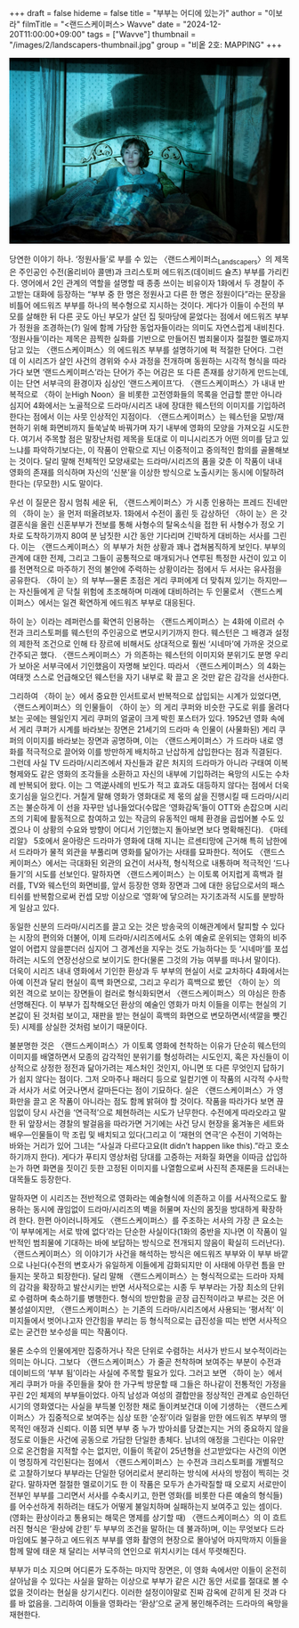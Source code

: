 +++
draft = false
hideme = false
title = "부부는 어디에 있는가"
author = "이보라"
filmTitle = "<랜드스케이퍼스> Wavve"
date = "2024-12-20T11:00:00+09:00"
tags = ["Wavve"]
thumbnail = "/images/2/landscapers-thumbnail.jpg"
group = "비옽 2호: MAPPING"
+++

![landscapers](/images/2/landscapers-1.jpg)

당연한 이야기 하나. ‘정원사들’로 부를 수 있는 〈랜드스케이퍼스<sub>Landscapers</sub>〉의 제목은 주인공인 수전(올리비아 콜맨)과 크리스토퍼 에드워즈(데이비드 슐츠) 부부를 가리킨다.
영어에서 2인 관계의 역할을 설명할 때 종종 쓰이는 비유이자 1화에서 두 경찰이 주고받는 대화에 등장하는 “부부 중 한 명은 정원사고 다른 한 명은 정원이다”라는 문장을 비틀어 에드워즈 부부를 하나의 복수형으로 지시하는 것이다.
게다가 이들이 수전의 부모를 살해한 뒤 다른 곳도 아닌 부모가 살던 집 뒷마당에 묻었다는 점에서 에드워즈 부부가 정원을 조경하는(?) 일에 함께 가담한 동업자들이라는 의미도 자연스럽게 내비친다.
‘정원사들’이라는 제목은 끔찍한 실화를 기반으로 만들어진 범죄물이자 절절한 멜로까지 담고 있는 〈랜드스케이퍼스〉의 에드워즈 부부를 설명하기에 퍽 적절한 단어다.
그런데 이 시리즈가 살인 사건의 경위와 수사 과정을 전개하며 동원하는 시각적 형식을 따라가다 보면 ‘랜드스케이퍼스’라는 단어가 주는 어감은 또 다른 존재를 상기하게 만드는데, 이는 단연 서부극의 환경이자 심상인 ‘랜드스케이프’다.
〈랜드스케이퍼스〉가 내내 반복적으로 〈하이 눈High Noon〉을 비롯한 고전영화들의 목록을 언급할 뿐만 아니라 심지어 4화에서는 노골적으로 드라마/시리즈 내에 장대한 웨스턴의 이미지를 기입하려 한다는 점에서 이는 사뭇 인상적인 지점이다.
〈랜드스케이퍼스〉는 웨스턴을 모방/재현하기 위해 화면비까지 들쑥날쑥 바꿔가며 자기 내부에 영화의 모양을 가져오길 시도한다.
여기서 주목할 점은 말장난처럼 제목을 토대로 이 미니시리즈가 어떤 의미를 담고 있느냐를 파악하기보다는, 이 작품이 안팎으로 지닌 이중적이고 중의적인 함의를 골몰해보는 것이다.
달리 말해 전체적인 모양새로는 드라마/시리즈의 품을 갖춘 이 작품이 내내 영화의 존재를 의식하며 자신의 ‘신분’을 이상한 방식으로 노출시키는 동시에 이탈하려 한다는 (무모한) 시도 말이다.

우선 이 질문은 잠시 멈춰 세운 뒤, 〈랜드스케이퍼스〉가 시종 인용하는 프레드 진네만의 〈하이 눈〉을 먼저 떠올려보자.
1화에서 수전이 홀린 듯 감상하던 〈하이 눈〉은 갓 결혼식을 올린 신혼부부가 전보를 통해 사형수의 탈옥소식을 접한 뒤 사형수가 정오 기차로 도착하기까지 80여 분 남짓한 시간 동안 기다리며 긴박하게 대비하는 서사를 그린다.
이는 〈랜드스케이퍼스〉의 부부가 처한 상황과 꽤나 겹쳐봄직하게 보인다. 부부의 관계에 대한 전제, 그리고 그들이 공통적으로 매개되거나 연루된 특정한 사건이 있고 이를 전면적으로 마주하기 전의 불안에 주력하는 상황이라는 점에서 두 서사는 유사점을 공유한다.
〈하이 눈〉의 부부—물론 초점은 게리 쿠퍼에게 더 맞춰져 있기는 하지만—는 자신들에게 곧 닥칠 위험에 초조해하며 미래에 대비하려는 두 인물로서 〈랜드스케이퍼스〉에서는 일견 확연하게 에드워즈 부부로 대응된다.

하이 눈〉이라는 레퍼런스를 확연히 인용하는 〈랜드스케이퍼스〉는 4화에 이르러 수전과 크리스토퍼를 웨스턴의 주인공으로 변모시키기까지 한다.
웨스턴은 그 배경과 설정의 제한적 조건으로 인해 타 장르에 비해서도 상대적으로 훨씬 ‘시네마’에 가까운 것으로 간주되곤 했다.
〈랜드스케이퍼스〉가 의존하는 웨스턴의 이미지와 분위기도 분명 우리가 보아온 서부극에서 기인했음이 자명해 보인다.
따라서 〈랜드스케이퍼스〉의 4화는 여태껏 스스로 언급해오던 웨스턴을 자기 내부로 확 끌고 온 것만 같은 감각을 선사한다.

그리하여 〈하이 눈〉에서 중요한 인서트로서 반복적으로 삽입되는 시계가 있었다면, 〈랜드스케이퍼스〉의 인물들이 〈하이 눈〉의 게리 쿠퍼와 비슷한 구도로 위를 올려다 보는 곳에는 웬일인지 게리 쿠퍼의 얼굴이 크게 박힌 포스터가 있다.
1952년 영화 속에서 게리 쿠퍼가 시계를 바라보는 장면은 21세기의 드라마 속 인물이 (사물화된) 게리 쿠퍼의 이미지를 바라보는 장면과 공명하며, 이는 〈랜드스케이퍼스〉가 드라마 내로 영화를 적극적으로 끌어와 이를 방만하게 배치하고 난삽하게 삽입한다는 점과 직결된다.
그런데 사실 TV 드라마/시리즈에서 자신들과 같은 처지의 드라마가 아니라 구태여 이복형제와도 같은 영화의 조각들을 소환하고 자신의 내부에 기입하려는 욕망의 시도는 수차례 반복되어 왔다.
이는 그 역逆사례의 빈도가 적고 효과도 대등하지 않다는 점에서 더욱 호기심을 일으킨다.
거칠게 말해 영화가 영화대로 제 몫의 삶을 진행시킬 때 드라마/시리즈는 불순하게 이 선을 자꾸만 넘나들었다(수많은 ‘영화감독’들이 OTT와 손잡으며 시리즈의 기획에 활동적으로 참여하고 있는 작금의 유동적인 매체 환경을 곱씹어볼 수도 있겠으나 이 상황의 수요와 방향이 어디서 기인했는지 돌아보면 보다 명확해진다).
《마테리알》 5호에서 윤아랑은 드라마가 영화에 대해 지니는 르센티망에 근거해 특히 남한에서 드라마가 물적 외관을 부풀리며 영화를 닮아가는 사태를 묘파한다.
적어도 〈랜드스케이퍼스〉에서는 극대화된 외관의 요건이 서사적, 형식적으로 내통하며 적극적인 ‘드나들기’의 시도를 선보인다.
말하자면 〈랜드스케이퍼스〉는 이토록 어지럽게 흑백과 컬러를, TV와 웨스턴의 화면비를, 앞서 등장한 영화 장면과 그에 대한 응답으로서의 패스티쉬를 반복함으로써 컨셉 모방 이상으로 ‘영화’에 닿으려는 자기초과적 시도를 분방하게 일삼고 있다.

동일한 신분의 드라마/시리즈를 끌고 오는 것은 방송국의 이해관계에서 탈피할 수 있다는 시장의 편의와 더불어, 이제 드라마/시리즈에서도 소위 예술로 운위되는 영화의 비주얼이 어렵지 않을뿐더러 심지어 그 경계선을 지우는 것도 가능하다는 듯 ‘시네마’를 포섭하려는 시도의 연장선상으로 보이기도 한다(물론 그것의 가능 여부를 떠나서 말이다).
더욱이 시리즈 내내 영화에서 기인한 환상과 두 부부의 현실이 서로 교차하다 4화에서는 아예 이전과 달리 현실이 흑백 화면으로, 그리고 우리가 흑백으로 봤던 〈하이 눈〉의 외전 격으로 보이는 장면들이 컬러로 형식화되면서 〈랜드스케이퍼스〉의 야심은 한층 선명해진다.
이 부부가 집착해오던 환상의 예술인 영화가 마치 이들을 이루는 현실의 기본값이 된 것처럼 보이고, 재판을 받는 현실이 흑백의 화면으로 변모하면서(색깔을 뺏긴 듯) 시제를 상실한 것처럼 보이기 때문이다.

불분명한 것은 〈랜드스케이퍼스〉가 이토록 영화에 천착하는 이유가 단순히 웨스턴의 이미지를 배열하면서 모종의 감각적인 분위기를 형성하려는 시도인지, 혹은 자신들이 이상적으로 상정한 정전과 닮아가려는 제스처인 것인지, 아니면 또 다른 무엇인지 답하기가 쉽지 않다는 점이다.
그저 오마주나 패러디 등으로 일컫기엔 이 작품의 시각적 수사학과 서사가 서로 어긋나면서 갈마든다는 점이 기묘하다.
실은 〈랜드스케이퍼스〉가 영화만을 끌고 온 작품이 아니라는 점도 함께 밝혀야 할 것이다. 작품을 따라가다 보면 끊임없이 당시 사건을 ‘연극적’으로 체현하려는 시도가 난무한다.
수전에게 따라오라고 말한 뒤 앞장서는 경찰의 발걸음을 따라가면 거기에는 사건 당시 현장을 옮겨놓은 세트와 배우—인물들이 막 조립 및 배치되고 있다(그리고 이 ‘재현의 연극’은 수전이 기억하는 바와는 거리가 있어 그녀는 “사실과 다르다고요(It didn’t happen like this).”라고 호소하기까지 한다).
게다가 푸티지 영상처럼 당대를 고증하는 저화질 화면을 이따금 삽입하는가 하면 화면을 짓이긴 듯한 고정된 이미지를 나열함으로써 사진적 존재론을 드러내는 대목들도 등장한다.

말하자면 이 시리즈는 전반적으로 영화라는 예술형식에 의존하고 이를 서사적으로도 활용하는 동시에 끊임없이 드라마/시리즈의 벽을 허물며 자신의 몸짓을 방대하게 확장하려 한다.
한편 아이러니하게도 〈랜드스케이퍼스〉를 주조하는 서사의 가장 큰 요소는 ‘이 부부에게는 서로 밖에 없다’라는 단순한 사실이다(1화의 중반을 지나면 이 작품이 일반적인 범죄물에 기대하는 바에 보답하는 방식으로 전개되지 않음이 확실히 드러난다).
〈랜드스케이퍼스〉의 이야기가  사건을 해석하는 방식은 에드워즈 부부와 이 부부 바깥으로 나뉜다(수전의 변호사가 유일하게 이들에게 감화되지만 이 사태에 아무런 틈을 만들지는 못하고 퇴장한다).
달리 말해 〈랜드스케이퍼스〉는 형식적으로는 드라마 자체의 감각을 확장하고 발산시키는 반면 서사적으로는 시종 두 부부라는 가장 최소의 단위로 수렴하며 축소하기를 병행한다.
형식의 방만함을 곧장 급진적이라고 부르는 것은 어불성설이지만, 〈랜드스케이퍼스〉는 기존의 드라마/시리즈에서 사용되는 ‘평서적’ 이미지들에서 벗어나고자 안간힘을 부리는 등 형식적으로는 급진성을 띠는 반면 서사적으로는 굳건한 보수성을 띠는 작품이다.

물론 소수의 인물에게만 집중하거나 작은 단위로 수렴하는 서사가 반드시 보수적이라는 의미는 아니다. 그보다 〈랜드스케이퍼스〉가 줄곧 천착하며 보여주는 부분이 수전과 데이비드의 ‘부부 됨’이라는 사실에 주목할 필요가 있다.
그러고 보면 〈하이 눈〉에서 게리 쿠퍼가 마을 주민들을 찾아 한 가구씩 방문할 때 그들은 하나같이 전통적인 가정을 꾸린 2인 체제의 부부들이었다.
아직 남성과 여성의 결합만을 정상적인 관계로 승인하던 시기의 영화였다는 사실을 부득불 인정한 채로 돌이켜보건대 이에 기생하는 〈랜드스케이퍼스〉가 집중적으로 보여주는 심상 또한 ‘순정’이라 일컬을 만한 에드워즈 부부의 맹목적인 애정과 신뢰다.
이쯤 되면 부부 중 누가 방아쇠를 당겼는지는 거의 중요하지 않을 정도로 이들은 사건에 공동으로 가담한 단일한 총체다.
남녀의 애정을 그린다는 이유만으로 온건함을 지적할 수는 없지만, 이들이 똑같이 25년형을 선고받았다는 사건의 이면이 명징하게 각인된다는 점에서 〈랜드스케이퍼스〉는 수전과 크리스토퍼를 개별적으로 고찰하기보다 부부라는 단일한 덩어리로서 분리하는 방식에 서사의 방점이 찍히는 것 같다.
말하자면 절절한 멜로이기도 한 이 작품은 모두가 손가락질할 때 오로지 서로만이 전부인 부부를 그리면서 서사를 수축시키고, 한편 영화(를 비롯한 다른 예술의 형식들)를 어수선하게 취하려는 태도가 어떻게 불일치하며 실패하는지 보여주고 있는 셈이다.
(영화는 환상이라고 통용되는 해묵은 명제를 상기할 때) 〈랜드스케이퍼스〉의 이 흐트러진 형식은 ‘환상에 갇힌’ 두 부부의 조건을 말하(는 데 불과하)며, 이는 무엇보다 드라마임에도 불구하고 에드워즈 부부를 영화 촬영의 현장으로 몰아넣어 마지막까지 이들을 함께 말에 태운 채 달리는 서부극의 연인으로 위치시키는 데서 뚜렷해진다.

부부가 미소 지으며 어디론가 도주하는 마지막 장면은, 이 영화 속에서만 이들이 온전히 살아남을 수 있다는 사실을 말하는 이상으로 부부가 같은 시간 동안 서로를 절대로 볼 수 없을 것이라는 현실을 상기시킨다.
이러한 설정이야말로 진짜 감옥에 갇히게 된 것과 다를 바 없음을. 그리하여 이들을 영화라는 ‘환상’으로 굳게 봉인해주려는 드라마의 욕망을 재현한다.
